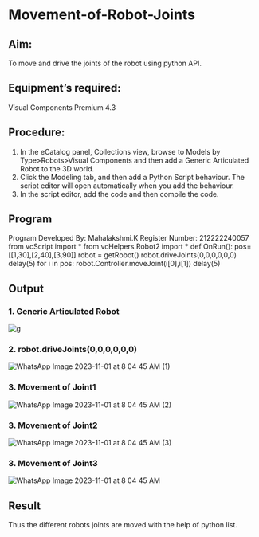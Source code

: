 # Movement-of-Robot-Joints
## Aim:  
To move and drive the joints of the robot using python API.

## Equipment’s required:

Visual Components Premium 4.3

## Procedure:

1. 	In the eCatalog panel, Collections view, browse to Models by Type>Robots>Visual Components and then add a Generic Articulated Robot to the 3D world.
2. 	Click the Modeling tab, and then add a Python Script behaviour. The script editor will open automatically when you add the behaviour.
3. 	In the script editor, add the code and then compile the code.

## Program
Program Developed By: Mahalakshmi.K
Register Number: 212222240057
from vcScript import *
from vcHelpers.Robot2 import *
def OnRun():
  pos=[[1,30],[2,40],[3,90]]
  robot = getRobot()
  robot.driveJoints(0,0,0,0,0,0)
  delay(5)
  for i in pos:
    robot.Controller.moveJoint(i[0],i[1])
    delay(5)

## Output
### 1. Generic Articulated Robot

![g](https://github.com/maha712/Movement-of-Robot-Joints/assets/121156360/d45126b5-b155-4c40-bd32-5ab5646d52b6)


### 2. robot.driveJoints(0,0,0,0,0,0)

![WhatsApp Image 2023-11-01 at 8 04 45 AM (1)](https://github.com/maha712/Movement-of-Robot-Joints/assets/121156360/1d9109a1-f6c5-4f91-a392-5fda3dd5ef0d)

### 3. Movement of Joint1

![WhatsApp Image 2023-11-01 at 8 04 45 AM (2)](https://github.com/maha712/Movement-of-Robot-Joints/assets/121156360/4be94d4b-fb95-41cc-8cb6-47bb307068db)

### 3. Movement of Joint2

![WhatsApp Image 2023-11-01 at 8 04 45 AM (3)](https://github.com/maha712/Movement-of-Robot-Joints/assets/121156360/60c98c36-380c-41aa-b6ea-1e21b1b1706b)

### 3. Movement of Joint3

![WhatsApp Image 2023-11-01 at 8 04 45 AM](https://github.com/maha712/Movement-of-Robot-Joints/assets/121156360/75e0cfb0-6ca2-4762-8264-59713ccd27c3)


## Result 
Thus the different robots joints are moved with the help of python list.


